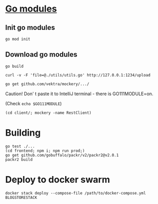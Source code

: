 
# [Go modules](https://github.com/golang/go/wiki/Modules#quick-start)

## Init go modules
```
go mod init
```

## Download go modules
```
go build
```

```
curl -v -F 'file=@./utils/utils.go' http://127.0.0.1:1234/upload
```

```bash
go get github.com/vektra/mockery/.../
```
Caution! Don' t paste it to IntelliJ terminal - there is GO111MODULE=on.

(Check `echo $GO111MODULE`)


```
(cd client/; mockery -name RestClient)
```

# Building
```
go test ./...
(cd frontend; npm i; npm run prod;)
go get github.com/gobuffalo/packr/v2/packr2@v2.0.1
packr2 build
```

# Deploy to docker swarm
```
docker stack deploy --compose-file /path/to/docker-compose.yml BLOGSTORESTACK
```